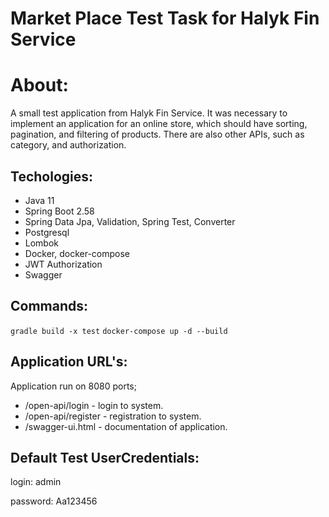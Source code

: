 # Market Place Test Task for Halyk Fin Service
# About: 
A small test application from Halyk Fin Service. It was necessary to implement an application for an online store, which should have sorting, pagination, and filtering of products. There are also other APIs, such as category, and authorization.

## Techologies: 
- Java 11
- Spring Boot 2.58
- Spring Data Jpa, Validation, Spring Test, Converter
- Postgresql
- Lombok
- Docker, docker-compose
- JWT Authorization
- Swagger

## Commands:
`gradle build -x test`
`docker-compose up -d --build`

## Application URL's: 
Application run on 8080 ports; 
- /open-api/login - login to system.
- /open-api/register - registration to system.
- /swagger-ui.html - documentation of application.

## Default Test UserCredentials:  
login: admin 

password: Aa123456
